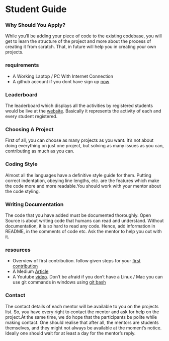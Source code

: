 # Student Guide
### Why Should You Apply?
While you’ll be adding your piece of code to the existing codebase,
you will get to learn the structure of the project and more about the
process of creating it from scratch.
That, in future will help you in creating your own projects.

### requirements
 - A Working Laptop / PC With Internet Connection
 - A github account if you dont have sign up [now](https://github.com/join)

### Leaderboard
The leaderboard which displays all the activities by registered students
would be live at the [website](https://whoami-shubham.github.io/Summer_of_Code/#/leaderboard). Basically it represents the activity
of each and every student registered.

### Choosing A Project
First of all, you can choose as many projects as you want. It’s not about
doing everything on just one project, but solving as many issues as you
can, contributing as much as you can.

### Coding Style
Almost all the languages have a definitive style guide for them. Putting
correct indentation, obeying line lengths, etc. are the features which make
the code more and more readable.You should work with your mentor about the code styling.

### Writing Documentation
The code that you have added must be documented thoroughly. Open
Source is about writing code that humans can read and understand.
Without documentation, it is so hard to read any code. Hence, add
information in README, in the comments of code etc. Ask the mentor to
help you out with it.

### resources
 - Overview of first contribution. follow given steps for your [first contribution](https://github.com/firstcontributions/first-contributions)
 - A Medium [Article](https://codeburst.io/a-step-by-step-guide-to-making-your-first-github-contribution-5302260a2940)
 - A Youtube [video](https://youtu.be/MJUJ4wbFm_A). Don’t be afraid if you don’t have a Linux / Mac you can use git commands in windows
   using [git bash](https://git-scm.com/download/win)

### Contact
The contact details of each mentor will be available to you on the projects
list. So, you have every right to contact the mentor and ask for
help on the project.At the same time, we do hope that the participants be polite while making
contact. One should realise that after all, the mentors are students
themselves, and they might not always be available at the moment’s notice.
Ideally one should wait for at least a day for the mentor’s reply.

